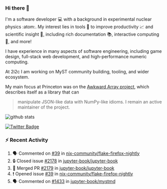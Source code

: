 ### Hi there 👋 

I'm a software developer 💻 with a background in experimental nuclear physics :atom:. My interest lies in tools :wrench: to improve productivity :chart_with_upwards_trend: and scientific insight :telescope:, including rich documentation 📚, interactive computing 🧮, and more! 

I have experience in many aspects of software engineering, including game design, full-stack web development, and high-performance numeric computing. 

At 2i2c I am working on MyST community building, tooling, and wider ecosystem. 

My main focus at Princeton was on the [Awkward Array project](awkward-array.org/), which describes itself as a library that can 
> manipulate JSON-like data with NumPy-like idioms. I remain an active maintainer of the project. 

![github stats](https://github-readme-stats.vercel.app/api?username=agoose77&show_icons=true&hide_rank=true&hide_title=true&bg_color=30,e76445,904e95&text_color=efe3ec&icon_color=efe3ec)
<!--
**agoose77/agoose77** is a ✨ _special_ ✨ repository because its `README.md` (this file) appears on your GitHub profile.

Here are some ideas to get you started:

- 🔭 I’m currently working on ...
- 🌱 I’m currently learning ...
- 👯 I’m looking to collaborate on ...
- 🤔 I’m looking for help with ...
- 💬 Ask me about ...
- 📫 How to reach me: ...
- 😄 Pronouns: ...
- ⚡ Fun fact: ...
-->

[![Twitter Badge](https://img.shields.io/twitter/follow/agoose77?style=flat-square&logo=Twitter&logoColor=white&color=cornflowerblue)](https://twitter.com/agoose77)

### :zap: Recent Activity

<!--START_SECTION:activity-->
1. 🗣 Commented on [#39](https://github.com/nix-community/flake-firefox-nightly/issues/39#issuecomment-2277821594) in [nix-community/flake-firefox-nightly](https://github.com/nix-community/flake-firefox-nightly)
2. 🔒 Closed issue [#2178](https://github.com/jupyter-book/jupyter-book/issues/2178) in [jupyter-book/jupyter-book](https://github.com/jupyter-book/jupyter-book)
3. 🎉 Merged PR [#2179](https://github.com/jupyter-book/jupyter-book/pull/2179) in [jupyter-book/jupyter-book](https://github.com/jupyter-book/jupyter-book)
4. ❗ Opened issue [#39](https://github.com/nix-community/flake-firefox-nightly/issues/39) in [nix-community/flake-firefox-nightly](https://github.com/nix-community/flake-firefox-nightly)
5. 🗣 Commented on [#1433](https://github.com/jupyter-book/mystmd/pull/1433#issuecomment-2277749889) in [jupyter-book/mystmd](https://github.com/jupyter-book/mystmd)
<!--END_SECTION:activity-->

